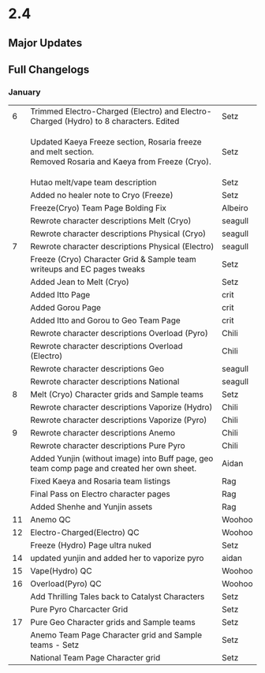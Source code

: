 # 2.4

## Major Updates

## Full Changelogs

### January

|    |                                                                                                                        |         |
| -- | ---------------------------------------------------------------------------------------------------------------------- | ------- |
| 6  | Trimmed Electro-Charged (Electro) and Electro-Charged (Hydro) to 8 characters. Edited                                  | Setz    |
|    | <p>Updated Kaeya Freeze section, Rosaria freeze and melt section.<br>Removed Rosaria and Kaeya from Freeze (Cryo).</p> | Setz    |
|    | Hutao melt/vape team description                                                                                       | Setz    |
|    | Added no healer note to Cryo (Freeze)                                                                                  | Setz    |
|    | Freeze(Cryo) Team Page Bolding Fix                                                                                     | Albeiro |
|    | Rewrote character descriptions Melt (Cryo)                                                                             | seagull |
|    | Rewrote character descriptions Physical (Cryo)                                                                         | seagull |
| 7  | Rewrote character descriptions Physical (Electro)                                                                      | seagull |
|    | Freeze (Cryo) Character Grid & Sample team writeups and EC pages tweaks                                                | Setz    |
|    | Added Jean to Melt (Cryo)                                                                                              | Setz    |
|    | Added Itto Page                                                                                                        | crit    |
|    | Added Gorou Page                                                                                                       | crit    |
|    | Added Itto and Gorou to Geo Team Page                                                                                  | crit    |
|    | Rewrote character descriptions Overload (Pyro)                                                                         | Chili   |
|    | Rewrote character descriptions Overload (Electro)                                                                      | Chili   |
|    | Rewrote character descriptions Geo                                                                                     | seagull |
|    | Rewrote character descriptions National                                                                                | seagull |
| 8  | Melt (Cryo) Character grids and Sample teams                                                                           | Setz    |
|    | Rewrote character descriptions Vaporize (Hydro)                                                                        | Chili   |
|    | Rewrote character descriptions Vaporize (Pyro)                                                                         | Chili   |
| 9  | Rewrote character descriptions Anemo                                                                                   | Chili   |
|    | Rewrote character descriptions Pure Pyro                                                                               | Chili   |
|    | Added Yunjin (without image) into Buff page, geo team comp page and created her own sheet.                             | Aidan   |
|    | Fixed Kaeya and Rosaria team listings                                                                                  | Rag     |
|    | Final Pass on Electro character pages                                                                                  | Rag     |
|    | Added Shenhe and Yunjin assets                                                                                         | Rag     |
| 11 | Anemo QC                                                                                                               | Woohoo  |
| 12 | Electro-Charged(Electro) QC                                                                                            | Woohoo  |
|    | Freeze (Hydro) Page ultra nuked                                                                                        | Setz    |
| 14 | updated yunjin and added her to vaporize pyro                                                                          | aidan   |
| 15 | Vape(Hydro) QC                                                                                                         | Woohoo  |
| 16 | Overload(Pyro) QC                                                                                                      | Woohoo  |
|    | Add Thrilling Tales back to Catalyst Characters                                                                        | Setz    |
|    | Pure Pyro Charcacter Grid                                                                                              | Setz    |
| 17 | Pure Geo Character grids and Sample teams                                                                              | Setz    |
|    | Anemo Team Page Character grid and Sample teams - Setz                                                                 | Setz    |
|    | National Team Page Character grid                                                                                      | Setz    |

